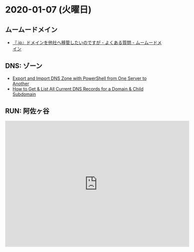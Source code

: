 # 2020-01-07 (火曜日)

## ムームードメイン

- [『.jp』ドメインを他社へ移管したいのですが - よくある質問 - ムームードメイン](https://muumuu-domain.com/?mode=faq&state=answer&id=000622)

## DNS: ゾーン

- [Export and Import DNS Zone with PowerShell from One Server to Another](https://www.virtualizationhowto.com/2019/07/export-and-import-dns-zone-with-powershell-from-one-server-to-another/)
- [How to Get & List All Current DNS Records for a Domain & Child Subdomain](https://techjourney.net/how-to-get-list-all-current-dns-records-for-a-domain-child-subdomain/)

## RUN: 阿佐ヶ谷

<iframe height='405' width='590' frameborder='0' allowtransparency='true' scrolling='no' src='https://www.strava.com/activities/2992987485/embed/b69c3df271d2f5ec4f4dd4329dd3d58170ac638b'></iframe>

